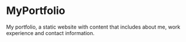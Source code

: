 # MyPortfolio
My portfolio, a static website with content that includes about me, work experience and contact information. 
